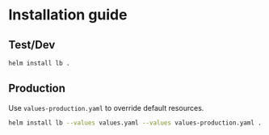 # Installation guide

## Test/Dev

```bash
helm install lb .
```

## Production

Use `values-production.yaml` to override default resources.

```bash
helm install lb --values values.yaml --values values-production.yaml .
```